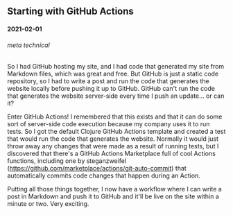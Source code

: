 ## Starting with GitHub Actions
#### 2021-02-01
###### meta technical

So I had GitHub hosting my site, and I had code that generated my site from 
Markdown files, which was great and free. But GitHub is just a static code 
repository, so I had to write a post and run the code that generates the
website locally before pushing it up to GitHub. GitHub can't run the code 
that generates the website server-side every time I push an update... or can it?

Enter GitHub Actions! I remembered that this exists and that it can do some 
sort of server-side code execution because my company uses it to run tests. 
So I got the default Clojure GitHub Actions template and created a test that 
would run the code that generates the website. Normally it would just throw 
away any changes that were made as a result of running tests, but I 
discovered that there's a GitHub Actions Marketplace full of cool Actions 
functions, including one by steganzweifel 
(https://github.com/marketplace/actions/git-auto-commit) that automatically 
commits code changes that happen during an Action.    

Putting all those things together, I now have a workflow where I can write a 
post in Markdown and push it to GitHub and it'll be live on the site within 
a minute or two. Very exciting.
